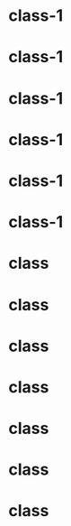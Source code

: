 # class-1
# class-1
# class-1
# class-1
# class-1
# class-1
# class
# class
# class
# class
# class
# class
# class
